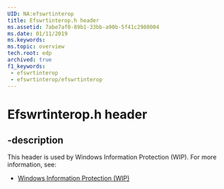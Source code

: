 ```yaml
---
UID: NA:efswrtinterop
title: Efswrtinterop.h header
ms.assetid: 7abe7af0-89b1-33bb-a90b-5f41c2980004
ms.date: 01/11/2019
ms.keywords: 
ms.topic: overview
tech.root: edp
archived: true
f1_keywords:
 - efswrtinterop
 - efswrtinterop/efswrtinterop
---
```


# Efswrtinterop.h header


## -description

This header is used by Windows Information Protection (WIP). For more information, see:

- [Windows Information Protection (WIP)](../_edp/index.md)

